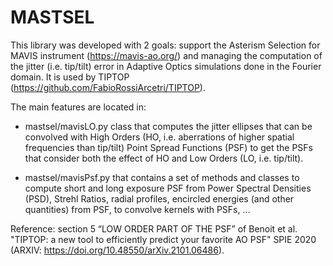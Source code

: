 # MASTSEL

This library was developed with 2 goals: support the Asterism Selection for MAVIS instrument (https://mavis-ao.org/) and managing the computation of the jitter (i.e. tip/tilt) error in Adaptive Optics simulations done in the Fourier domain. It is used by TIPTOP (https://github.com/FabioRossiArcetri/TIPTOP).

The main features are located in:

- mastsel/mavisLO.py class that computes the jitter ellipses that can be convolved with High Orders (HO, i.e. aberrations of higher spatial frequencies than tip/tilt) Point Spread Functions (PSF) to get the PSFs that consider both the effect of HO and Low Orders (LO, i.e. tip/tilt).

- mastsel/mavisPsf.py that contains a set of methods and classes to compute short and long exposure PSF from Power Spectral Densities (PSD), Strehl Ratios, radial profiles, encircled energies (and other quantities) from PSF, to convolve kernels with PSFs, …

Reference: section 5 “LOW ORDER PART OF THE PSF” of Benoit et al. "TIPTOP: a new tool to efficiently predict your favorite AO PSF" SPIE 2020 (ARXIV: https://doi.org/10.48550/arXiv.2101.06486).
